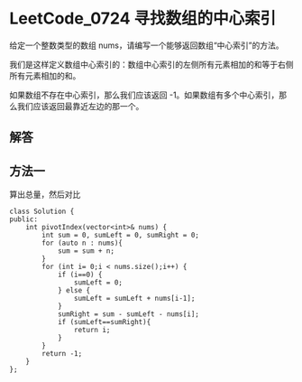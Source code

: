 # LeetCode_0724 寻找数组的中心索引
给定一个整数类型的数组 nums，请编写一个能够返回数组“中心索引”的方法。

我们是这样定义数组中心索引的：数组中心索引的左侧所有元素相加的和等于右侧所有元素相加的和。

如果数组不存在中心索引，那么我们应该返回 -1。如果数组有多个中心索引，那么我们应该返回最靠近左边的那一个。

## 解答
## 方法一
算出总量，然后对比

```
class Solution {
public:
    int pivotIndex(vector<int>& nums) {
        int sum = 0, sumLeft = 0, sumRight = 0;
        for (auto n : nums){
            sum = sum + n;
        }
        for (int i= 0;i < nums.size();i++) {
            if (i==0) {
                sumLeft = 0;
            } else {
                sumLeft = sumLeft + nums[i-1];
            }
            sumRight = sum - sumLeft - nums[i];
            if (sumLeft==sumRight){
                return i;
            }
        }
        return -1;
    }
};
```